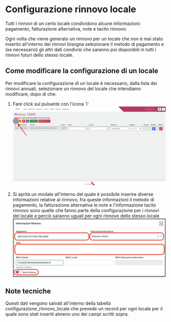 # Configurazione rinnovo locale

Tutti i rinnovi di un certo locale condividono alcune informazioni: pagamento, fatturazione alternativa, note e tacito rinnovo.

Ogni volta che viene generato un rinnovo per un locale che non è mai stato inserito all'interno dei rinnovi bisogna selezionare il metodo di pagamento e (se necessario) gli altri dati condivisi che saranno poi disponibili in tutti i rinnovi futuri dello stesso locale.

## Come modificare la configurazione di un locale

Per modificare la configurazione di un locale è necessario, dalla lista dei rinnovi annuali, selezionare un rinnovo del locale che intendiamo modificare, dopo di che:

1. Fare click sul pulsante con l'icona 'i'
   ![configurazione-rinnovo-click](assets/configurazione-rinnovo-click.png)

2. Si aprità un modale all'interno del quale è possibile inserire diverse informazioni relative al rinnovo, fra queste informazioni il metodo di pagamento, la fatturazione alternativa le note e l'informazione tacito rinnovo sono quelle che fanno parte della configurazione per i rinnovi del locale e perciò saranno uguali per ogni rinnovo dello stesso locale
   ![configurazione-rinnovo-modale](assets/configurazione-rinnovo-modale.png)

## Note tecniche

Questi dati vengono salvati all'interno della tabella configurazione_rinnovo_locale che prevede un record per ogni locale per il quale sono stati inseriti almeno uno dei campi scritti sopra.
